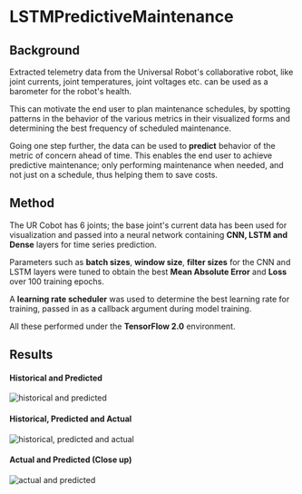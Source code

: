 # LSTMPredictiveMaintenance

## Background
Extracted telemetry data from the Universal Robot's collaborative robot, like joint currents, joint temperatures, joint voltages etc. can be used as a barometer for the robot's health.

This can motivate the end user to plan maintenance schedules, by spotting patterns in the behavior of the various metrics in their visualized forms and determining the best frequency of scheduled maintenance.

Going one step further, the data can be used to **predict** behavior of the metric of concern ahead of time. This enables the end user to achieve predictive maintenance; only performing maintenance when needed, and not just on a schedule, thus helping them to save costs.

## Method

The UR Cobot has 6 joints; the base joint's current data has been used for visualization and passed into a neural network containing **CNN, LSTM and Dense** layers for time series prediction.

Parameters such as **batch sizes**, **window size**, **filter sizes** for the CNN and LSTM layers were tuned to obtain the best **Mean Absolute Error** and **Loss** over 100 training epochs.

A **learning rate scheduler** was used to determine the best learning rate for training, passed in as a callback argument during model training.

All these performed under the **TensorFlow 2.0** environment.

## Results
#### Historical and Predicted
![historical and predicted]('historical_and_predicted.png')

#### Historical, Predicted and Actual
![historical, predicted and actual]('historical_predicted_actual.png')

#### Actual and Predicted (Close up)
![actual and predicted]('actual_predicted.png')

